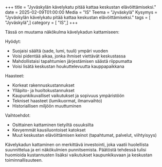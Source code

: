 +++
title = "Jyväskylän kävelykatu pitää kattaa keskustan elävöittämiseksi."
date = 2025-02-09T01:00:00
Media = "IS"
Teema = "Jyväskylä"
Kysymys = "Jyväskylän kävelykatu pitää kattaa keskustan elävöittämiseksi."
tags = [ "Jyväskylä",]
category = [ "IS",]
+++

Tässä on muutama näkökulma kävelykadun kattamiseen:

Hyödyt:
- Suojaisi säältä (sade, lumi, tuuli) ympäri vuoden
- Voisi pidentää aikaa, jonka ihmiset viettävät keskustassa
- Mahdollistaisi tapahtumien järjestämisen säästä riippumatta
- Voisi lisätä keskustan houkuttelevuutta kauppapaikkana

Haasteet:
- Korkeat rakennuskustannukset
- Ylläpito- ja huoltokustannukset
- Kaupunkikuvalliset vaikutukset ja sopivuus ympäristöön
- Tekniset haasteet (lumikuormat, ilmanvaihto)
- Historiallisen miljöön muuttuminen

Vaihtoehdot:
- Osittainen kattaminen tietyiltä osuuksilta
- Kevyemmät kausiluontoiset katokset
- Muut keskustan elävöittämisen keinot (tapahtumat, palvelut, viihtyisyys)

Kävelykadun kattaminen on merkittävä investointi, joka vaatii huolellista suunnittelua ja eri näkökulmien punnitsemista. Päätöstä tehdessä tulisi huomioida kustannusten lisäksi vaikutukset kaupunkikuvaan ja keskustan toiminnallisuuteen.